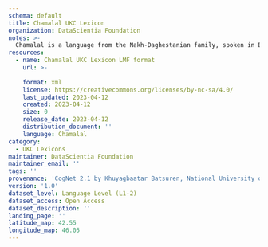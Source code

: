```yaml
---
schema: default
title: Chamalal UKC Lexicon
organization: DataScientia Foundation
notes: >-
  Chamalal is a language from the Nakh-Daghestanian family, spoken in Eurasia. The UKC Lexicon of Chamalal is represented as a lexico-semantic network. It consists of words, word senses, synsets, as well as sense-level and synset-level relationships.
resources:
  - name: Chamalal UKC Lexicon LMF format
    url: >-
      
    format: xml
    license: https://creativecommons.org/licenses/by-nc-sa/4.0/
    last_updated: 2023-04-12
    created: 2023-04-12
    size: 0
    release_date: 2023-04-12
    distribution_document: ''
    language: Chamalal
category:
  - UKC Lexicons
maintainer: DataScientia Foundation
maintainer_email: ''
tags: ''
provenance: 'CogNet 2.1 by Khuyagbaatar Batsuren, National University of Mongolia (http://cognet.ukc.disi.unitn.it); Princeton WordNet 2.1 by Princeton University (https://wordnet.princeton.edu)'
version: '1.0'
dataset_level: Language Level (L1-2)
dataset_access: Open Access
dataset_description: ''
landing_page: ''
latitude_map: 42.55
longitude_map: 46.05
---
```

